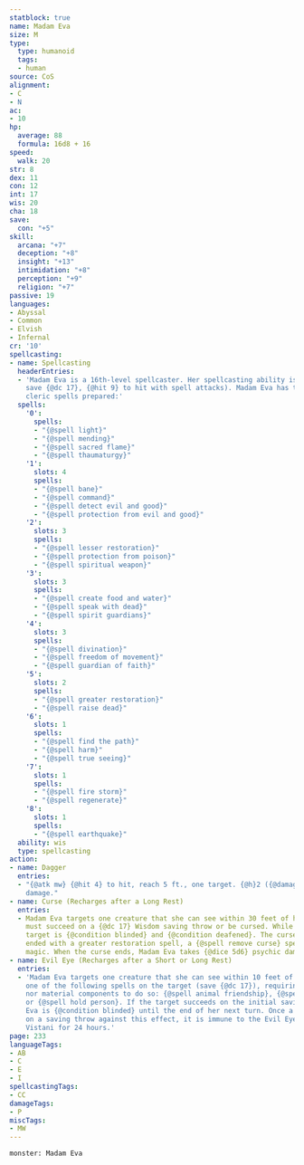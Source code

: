 ```yaml
---
statblock: true
name: Madam Eva
size: M
type:
  type: humanoid
  tags:
  - human
source: CoS
alignment:
- C
- N
ac:
- 10
hp:
  average: 88
  formula: 16d8 + 16
speed:
  walk: 20
str: 8
dex: 11
con: 12
int: 17
wis: 20
cha: 18
save:
  con: "+5"
skill:
  arcana: "+7"
  deception: "+8"
  insight: "+13"
  intimidation: "+8"
  perception: "+9"
  religion: "+7"
passive: 19
languages:
- Abyssal
- Common
- Elvish
- Infernal
cr: '10'
spellcasting:
- name: Spellcasting
  headerEntries:
  - 'Madam Eva is a 16th-level spellcaster. Her spellcasting ability is Wisdom (spell
    save {@dc 17}, {@hit 9} to hit with spell attacks). Madam Eva has the following
    cleric spells prepared:'
  spells:
    '0':
      spells:
      - "{@spell light}"
      - "{@spell mending}"
      - "{@spell sacred flame}"
      - "{@spell thaumaturgy}"
    '1':
      slots: 4
      spells:
      - "{@spell bane}"
      - "{@spell command}"
      - "{@spell detect evil and good}"
      - "{@spell protection from evil and good}"
    '2':
      slots: 3
      spells:
      - "{@spell lesser restoration}"
      - "{@spell protection from poison}"
      - "{@spell spiritual weapon}"
    '3':
      slots: 3
      spells:
      - "{@spell create food and water}"
      - "{@spell speak with dead}"
      - "{@spell spirit guardians}"
    '4':
      slots: 3
      spells:
      - "{@spell divination}"
      - "{@spell freedom of movement}"
      - "{@spell guardian of faith}"
    '5':
      slots: 2
      spells:
      - "{@spell greater restoration}"
      - "{@spell raise dead}"
    '6':
      slots: 1
      spells:
      - "{@spell find the path}"
      - "{@spell harm}"
      - "{@spell true seeing}"
    '7':
      slots: 1
      spells:
      - "{@spell fire storm}"
      - "{@spell regenerate}"
    '8':
      slots: 1
      spells:
      - "{@spell earthquake}"
  ability: wis
  type: spellcasting
action:
- name: Dagger
  entries:
  - "{@atk mw} {@hit 4} to hit, reach 5 ft., one target. {@h}2 ({@damage 1d4}) piercing
    damage."
- name: Curse (Recharges after a Long Rest)
  entries:
  - Madam Eva targets one creature that she can see within 30 feet of her. The target
    must succeed on a {@dc 17} Wisdom saving throw or be cursed. While cursed, the
    target is {@condition blinded} and {@condition deafened}. The curse lasts until
    ended with a greater restoration spell, a {@spell remove curse} spell, or similar
    magic. When the curse ends, Madam Eva takes {@dice 5d6} psychic damage.
- name: Evil Eye (Recharges after a Short or Long Rest)
  entries:
  - 'Madam Eva targets one creature that she can see within 10 feet of her and casts
    one of the following spells on the target (save {@dc 17}), requiring neither somatic
    nor material components to do so: {@spell animal friendship}, {@spell charm person},
    or {@spell hold person}. If the target succeeds on the initial saving throw, Madam
    Eva is {@condition blinded} until the end of her next turn. Once a target succeeds
    on a saving throw against this effect, it is immune to the Evil Eye power of all
    Vistani for 24 hours.'
page: 233
languageTags:
- AB
- C
- E
- I
spellcastingTags:
- CC
damageTags:
- P
miscTags:
- MW
---
```


```statblock
monster: Madam Eva
```
